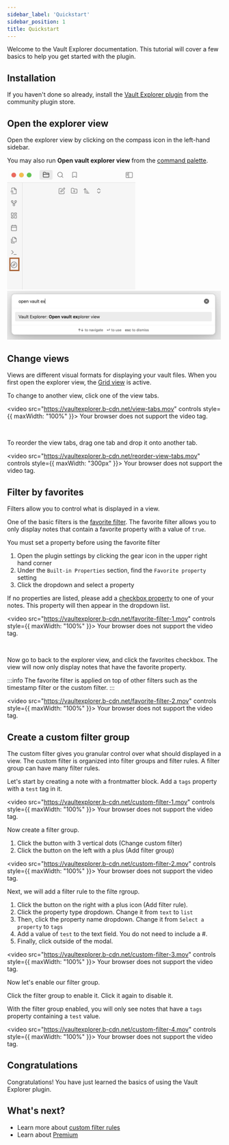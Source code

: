 ```yaml
---
sidebar_label: 'Quickstart'
sidebar_position: 1
title: Quickstart
---
```


<span className="large-text">Welcome to the Vault Explorer documentation. This tutorial will cover a few basics to help you get started with the plugin.</span>

## Installation
If you haven't done so already, install the [Vault Explorer plugin](https://obsidian.md/plugins?id=vault-explorer) from the community plugin store.

## Open the explorer view

Open the explorer view by clicking on the compass icon in the left-hand sidebar.

You may also run **Open vault explorer view** from the [command palette](https://help.obsidian.md/Plugins/Command+palette).

<img src="./img/open-icon.png" width="300"/>

<br/>

<img src="./img/open-command-palette.png" width="500"/>

## Change views

Views are different visual formats for displaying your vault files. When you first open the explorer view, the [Grid view](/docs/views/grid) is active.

To change to another view, click one of the view tabs.

<video src="https://vaultexplorer.b-cdn.net/view-tabs.mov" controls style={{ maxWidth: "100%" }}>
  Your browser does not support the video tag.
</video>

<br/>

To reorder the view tabs, drag one tab and drop it onto another tab.

<video src="https://vaultexplorer.b-cdn.net/reorder-view-tabs.mov" controls style={{ maxWidth: "300px" }}>
  Your browser does not support the video tag.
</video>

## Filter by favorites

Filters allow you to control what is displayed in a view.

One of the basic filters is the [favorite filter](/docs/filters/favorite-filter). The favorite filter allows you to only display notes that contain a favorite property with a value of `true`.

You must set a property before using the favorite filter

1. Open the plugin settings by clicking the gear icon in the upper right hand corner
2. Under the `Built-in Properties` section, find the `Favorite property` setting
3. Click the dropdown and select a property

If no properties are listed, please add a [checkbox property](https://help.obsidian.md/Editing+and+formatting/Properties) to one of your notes. This property will then appear in the dropdown list.

<video src="https://vaultexplorer.b-cdn.net/favorite-filter-1.mov" controls style={{ maxWidth: "100%" }}>
  Your browser does not support the video tag.
</video>

<br/>

Now go to back to the explorer view, and click the favorites checkbox. The view will now only display notes that have the favorite property.

:::info
The favorite filter is applied on top of other filters such as the timestamp filter or the custom filter.
:::

<video src="https://vaultexplorer.b-cdn.net/favorite-filter-2.mov" controls style={{ maxWidth: "100%" }}>
  Your browser does not support the video tag.
</video>


## Create a custom filter group

The custom filter gives you granular control over what should displayed in a view. The custom filter is organized into filter groups and filter rules. A filter group can have many filter rules.

Let's start by creating a note with a frontmatter block. Add a `tags` property with a `test` tag in it.

<video src="https://vaultexplorer.b-cdn.net/custom-filter-1.mov" controls style={{ maxWidth: "100%" }}>
  Your browser does not support the video tag.
</video>

Now create a filter group.

1. Click the button with 3 vertical dots (Change custom filter)
2. Click the button on the left with a plus (Add filter group)

<video src="https://vaultexplorer.b-cdn.net/custom-filter-2.mov" controls style={{ maxWidth: "100%" }}>
  Your browser does not support the video tag.
</video>

Next, we will add a filter rule to the filte rgroup.

1. Click the button on the right with a plus icon (Add filter rule).
2. Click the property type dropdown. Change it from `text` to `list`
3. Then, click the property name dropdown. Change it from `Select a property` to `tags`
4. Add a value of `test` to the text field. You do not need to include a #.
5. Finally, click outside of the modal.

<video src="https://vaultexplorer.b-cdn.net/custom-filter-3.mov" controls style={{ maxWidth: "100%" }}>
  Your browser does not support the video tag.
</video>

Now let's enable our filter group.

Click the filter group to enable it. Click it again to disable it.

With the filter group enabled, you will only see notes that have a `tags` property containing a `test` value.

<video src="https://vaultexplorer.b-cdn.net/custom-filter-4.mov" controls style={{ maxWidth: "100%" }}>
  Your browser does not support the video tag.
</video>

## Congratulations

Congratulations! You have just learned the basics of using the Vault Explorer plugin.

## What's next?
- Learn more about [custom filter rules](/docs/filters/custom-filter#filter-rules)
- Learn about [Premium](/docs/premium)